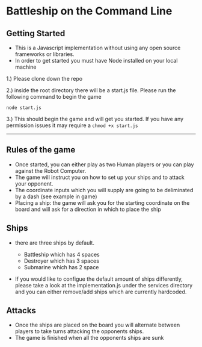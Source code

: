 # Battleship on the Command Line

## Getting Started
* This is a Javascript implementation without using any 
open source frameworks or libraries.
* In order to get started you must have Node installed on your local machine

1.) Please clone down the repo 

2.) inside the root directory there will be a start.js file.
Please run the following command to begin the game

```node start.js```

3.) This should begin the game and will get you started. If you
have any permission issues it may require a ```chmod +x start.js```

---

## Rules of the game
* Once started, you can either play as two Human players or
you can play against the Robot Computer.
* The game will instruct you on how to set up your ships and to attack your
 opponent.
 * The coordinate inputs which you will supply are going to be deliminated 
 by a dash (see example in game)
* Placing a ship: the game will ask you for the starting coordinate on the board 
and will ask for a direction in which to place the ship

## Ships
* there are three ships by default.

    * Battleship which has 4 spaces 
    * Destroyer which has 3 spaces
    * Submarine which has 2 space
    
* If you would like to configue the default amount of ships
differently, please take a look at the implementation.js under
the services directory and you can either remove/add ships
which are currently hardcoded.

## Attacks
* Once the ships are placed on the board you will
alternate between players to take turns attacking the 
opponents ships.
* The game is finished when all the opponents ships are sunk
    
    

